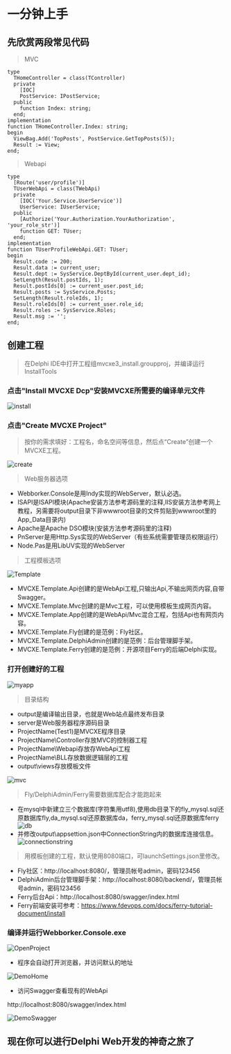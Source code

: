 # 一分钟上手

## 先欣赏两段常见代码
> MVC

	type
	  THomeController = class(TController)
	  private
	    [IOC]
	    PostService: IPostService;
	  public
	    function Index: string;
	  end;
	implementation
	function THomeController.Index: string;
	begin
	  ViewBag.Add('TopPosts', PostService.GetTopPosts(5));
	  Result := View;
	end;

> Webapi

	type
	  [Route('user/profile')]
	  TUserWebApi = class(TWebApi)
	  private
	    [IOC('Your.Service.UserService')]
	    UserService: IUserService;
	  public
	    [Authorize('Your.Authorization.YourAuthorization', 'your_role_str')]
	    function GET: TUser;
	  end;
	implementation
	function TUserProfileWebApi.GET: TUser;
	begin
	  Result.code := 200;
	  Result.data := current_user;
	  Result.dept := SysService.DeptById(current_user.dept_id);
	  SetLength(Result.postIds, 1);
	  Result.postIds[0] := current_user.post_id;
	  Result.posts := SysService.Posts;
	  SetLength(Result.roleIds, 1);
	  Result.roleIds[0] := current_user.role_id;
	  Result.roles := SysService.Roles;
	  Result.msg := '';
	end;
	
## 创建工程
> 在Delphi IDE中打开工程组mvcxe3_install.groupproj，并编译运行InstallTools

### 点击"Install MVCXE Dcp"安装MVCXE所需要的编译单元文件
![install](../images/install.png)

### 点击"Create MVCXE Project"
> 按你的需求填好：工程名，命名空间等信息，然后点“Create”创建一个MVCXE工程。

![create](../images/create.png)

> Web服务器选项

- Webborker.Console是用Indy实现的WebServer，默认必选。
- ISAPI是ISAPI模块(Apache安装方法参考源码里的注释,IIS安装方法参考网上教程，另需要将output目录下非wwwroot目录的文件剪贴到wwwroot里的App_Data目录内)
- Apache是Apache DSO模块(安装方法参考源码里的注释)
- PnServer是用Http.Sys实现的WebServer（有些系统需要管理员权限运行）
- Node.Pas是用LibUV实现的WebServer

> 工程模板选项

![Template](../images/Template.png)

- MVCXE.Template.Api创建的是WebApi工程,只输出Api,不输出网页内容,自带Swagger。
- MVCXE.Template.Mvc创建的是Mvc工程，可以使用模板生成网页内容。
- MVCXE.Template.App创建的是WebApi/Mvc混合工程，包括Api也有网页内容。
- MVCXE.Template.Fly创建的是范例：Fly社区。
- MVCXE.Template.DelphiAdmin创建的是范例：后台管理脚手架。
- MVCXE.Template.Ferry创建的是范例：开源项目Ferry的后端Delphi实现。

### 打开创建好的工程
![myapp](../images/myapp.png)
> 目录结构
- output是编译输出目录，也就是Web站点最终发布目录
- server是Web服务器程序源码目录
- ProjectName(Test1)是MVCXE程序目录
- ProjectName\Controller存放MVC的控制器工程
- ProjectName\Webapi存放存WebApi工程
- ProjectName\BLL存放数据逻辑层的工程
- output\views存放模板文件

![mvc](../images/mvc.png)
> Fly/DelphiAdmin/Ferry需要数据库配合才能跑起来

- 在mysql中新建立三个数据库(字符集用utf8),使用db目录下的fly_mysql.sql还原数据库fly,da_mysql.sql还原数据库da，ferry_mysql.sql还原数据库ferry
![db](../images/db.png)
- 并修改output\appsettion.json中ConnectionString内的数据库连接信息。
![connectionstring](../images/connectionstring.png)
> 用模板创建的工程，默认使用8080端口，可launchSettings.json里修改。

- Fly社区：http://localhost:8080/，管理员帐号admin，密码123456
- DelphiAdmin后台管理脚手架：http://localhost:8080/backend/，管理员帐号admin，密码123456
- Ferry后台Api：http://localhost:8080/swagger/index.html
- Ferry前端安装可参考：https://www.fdevops.com/docs/ferry-tutorial-document/install

### 编译并运行Webborker.Console.exe

![OpenProject](../images/OpenProject.png)

- 程序会自动打开浏览器，并访问默认的地址

![DemoHome](../images/demo_home.png)

- 访问Swagger查看现有的WebApi

http://localhost:8080/swagger/index.html

![DemoSwagger](../images/demo_swagger.png)

## 现在你可以进行Delphi Web开发的神奇之旅了